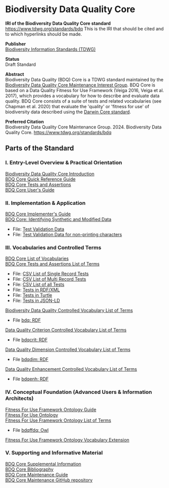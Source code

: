 <!--- layout: home --->
# Biodiversity Data Quality Core
<!--- {:.lead} --->

**IRI of the Biodiversity Data Quality Core standard**<br>
<a href="https://www.tdwg.org/standards/bdq">https://www.tdwg.org/standards/bdq</a> This is the IRI that should be cited and to which hyperlinks should be made. 

**Publisher**<br>
<a href="https://www.tdwg.org/">Biodiversity Information Standards (TDWG)</a>

**Status**<br>
Draft Standard

**Abstract**<br>
Biodiversity Data Quality (BDQ) Core is a TDWG standard maintained by the [Biodiversity Data Quality Core Maintenance Interest Group](https://www.tdwg.org/standards/bdq/#maintenance-group">). BDQ Core is based on a Data Quality Fitness for Use Framework (Veiga 2016, Veiga et al. 2017), which provides a vocabulary for how to describe and evaluate data quality. BDQ Core consists of a suite of tests and related vocabularies (see Chapman et al. 2020) that evaluate the 'quality' or 'fitness for use' of biodiversity data described using the [Darwin Core standard](https://dwc.tdwg.org/).

**Preferred Citation**<br>
Biodiversity Data Quality Core Maintenance Group. 2024. Biodiversity Data Quality Core. https://www.tdwg.org/standards/bdq

## Parts of the Standard

### I. Entry-Level Overview & Practical Orientation
[Biodiversity Data Quality Core Introduction](docs/intro/index.md)<br>
[BDQ Core Quick Reference Guide](docs/terms/bdqcore/index.md)<br>
[BDQ Core Tests and Assertions](docs/bdqcore/index.md)<br>
[BDQ Core User's Guide](docs/guide/users/index.md)<br>

### II. Implementation & Application
[BDQ Core Implementer's Guide](docs/guide/implementers/index.md)<br>
[BDQ Core: Identifying Synthetic and Modified Data](docs/synthetic/index.md)
- File: [Test Validation Data](docs/guide/implementers/TG2_test_validation_data.csv)
- File: [Test Validation Data for non-printing characters](docs/guide/implementers/TG2_test_validation_data_nonprintingchars.csv)
  
### III. Vocabularies and Controlled Terms
[BDQ Core List of Vocabularies](docs/vocabularies/index.md)<br>
[BDQ Core Tests and Assertions List of Terms](docs/list/bdqcore/index.md)
- File: [CSV List of Single Record Tests](dist/bdqcore_singlerecord_tests_current.csv)
- File: [CSV List of Multi Record Tests](dist/bdqcore_multirecord_tests_current.csv)
- File: [CSV List of all Tests](vocabulary/bdqcore_term_versions.csv)
- File: [Tests in RDF/XML](dist/bdqcore.xml)
- File: [Tests in Turtle](dist/bdqcore.ttl)
- File: [Tests in JSON-LD](dist/bdqcore.json)<br>

[Biodiversity Data Quality Controlled Vocabulary List of Terms](docs/list/bdq/index.md)
- File [bdq: RDF](dist/bdq.xml "RDF/XML serialization of the bdq terms.")<br>

[Data Quality Criterion Controlled Vocabulary List of Terms](docs/list/bdqcrit/index.md)
- File [bdqcrit: RDF](dist/bdqcrit.xml "RDF/XML serialization of the bdqcrit terms.")<br>

[Data Quality Dimension Controlled Vocabulary List of Terms](docs/list/bdqdim/index.md)
- File [bdqdim: RDF](dist/bdqdim.xml "RDF/XML serialization of the bdqdim terms.")<br>

[Data Quality Enhancement Controlled Vocabulary List of Terms](docs/list/bdqenh/index.md)
- File [bdqenh: RDF](dist/bdqenh.xml "RDF/XML serialization of the bdqcrit terms.")

### IV. Conceptual Foundation (Advanced Users & Information Architects)
[Fitness For Use Framework Ontology Guide](docs/guide/bdqffdq/index.md)<br>
[Fitness For Use Ontology](docs/bdqffdq/index.md)<br>
[Fitness For Use Framework Ontology List of Terms](docs/list/bdqffdq/index.md)
- File [bdqffdq: Owl](vocabulary/bdqffdq.owl "OWL ontology for the bdqffdq framework.")<br>

[Fitness For Use Framework Ontology Vocabulary Extension](docs/extension/bdqffdq/index.md)

### V. Supporting and Informative Material
[BDQ Core Supplemental Information](docs/supplement/index.md)<br>
[BDQ Core Bibliography](docs/references/index.md)<br>
[BDQ Core Maintenance Guide](docs/maintenance/index.md)<br>
[BDQ Core Maintenance GitHub repository](https://github.com/tdwg/bdq)

